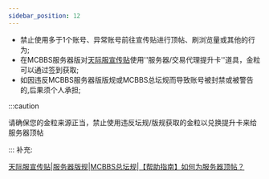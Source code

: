 ```yaml
---
sidebar_position: 12
---
```

* 禁止使用多于1个账号、异常账号前往宣传贴进行顶帖、刷浏览量或其他的行为;  
* 在MCBBS服务器版对[天际服宣传贴](https://www.mcbbs.net/thread-1390354-1-1.html)使用''服务器/交易代理提升卡''道具，金粒可以通过签到获取;  
* 如因违反MCBBS服务器版版规或MCBBS总坛规而导致账号被封禁或被警告的,后果须个人承担;  

:::caution

请确保您的金粒来源正当，禁止使用违反坛规/版规获取的金粒以兑换提升卡来给服务器顶帖

:::
补充:

[天际服宣传贴](https://www.mcbbs.net/thread-1390354-1-1.html)|[服务器版规](https://www.mcbbs.net/thread-405836-1-1.html)|[MCBBS总坛规](https://www.mcbbs.net/thread-7808-1-1.html)|[【帮助指南】如何为服务器顶帖？](https://www.mcbbs.net/thread-1465524-1-1.html)

